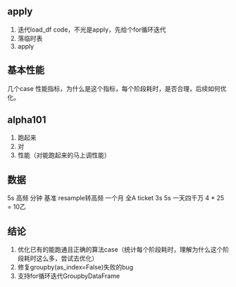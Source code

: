 ## apply
1. 迭代load_df code，不光是apply，先给个for循环迭代
2. 落临时表
3. apply
## 基本性能
几个case 性能指标，为什么是这个指标，每个阶段耗时，是否合理，后续如何优化。

## alpha101 
1. 跑起来
2. 对
3. 性能（对能跑起来的马上调性能）
## 数据
5s 高频 
分钟 基准 
resample转高频
一个月 全A ticket 3s  5s
一天四千万
4 * 25 = 10乙 
## 结论
1. 优化已有的能跑通且正确的算法case（统计每个阶段耗时，理解为什么这个阶段耗时这么多，尝试去优化） 
2. 修复groupby(as_index=False)失败的bug
3. 支持for循环迭代GroupbyDataFrame
